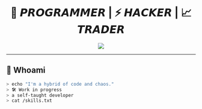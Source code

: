 <h1 align="center">🧠 𝙋𝙍𝙊𝙂𝙍𝘼𝙈𝙈𝙀𝙍 | ⚡ 𝙃𝘼𝘾𝙆𝙀𝙍 | 📈 𝙏𝙍𝘼𝘿𝙀𝙍</h1>

<p align="center">
  <img src="https://readme-typing-svg.herokuapp.com?font=JetBrains+Mono&size=22&pause=1000&color=00F7FF&center=true&vCenter=true&width=600&lines=Code.+Trade.+Hack.+Repeat." />
</p>

---

## 🧬 Whoami

```bash
> echo "I'm a hybrid of code and chaos."
> 🛠 Work in progress
> a self-taught developer
> cat /skills.txt
